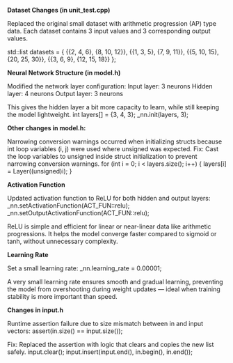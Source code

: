 **Dataset Changes (in unit_test.cpp)**

Replaced the original small dataset with arithmetic progression (AP) type data. Each dataset contains 3 input values and 3 corresponding output values.

std::list datasets = { {{2, 4, 6}, {8, 10, 12}}, {{1, 3, 5}, {7, 9, 11}}, {{5, 10, 15}, {20, 25, 30}}, {{3, 6, 9}, {12, 15, 18}} };

**Neural Network Structure (in model.h)**

Modified the network layer configuration: Input layer: 3 neurons
Hidden layer: 4 neurons
Output layer: 3 neurons

This gives the hidden layer a bit more capacity to learn, while still keeping the model lightweight. int layers[] = {3, 4, 3}; _nn.init(layers, 3);

**Other changes in model.h:**

Narrowing conversion warnings occurred when initializing structs because int loop variables (i, j) were used where unsigned was expected. Fix: Cast the loop variables to unsigned inside struct initialization to prevent narrowing conversion warnings. for (int i = 0; i < layers.size(); i++) { layers[i] = Layer((unsigned)i);
}

**Activation Function**

Updated activation function to ReLU for both hidden and output layers: _nn.setActivationFunction(ACT_FUN::relu); _nn.setOutputActivationFunction(ACT_FUN::relu);

ReLU is simple and efficient for linear or near-linear data like arithmetic progressions. It helps the model converge faster compared to sigmoid or tanh, without unnecessary complexity.

**Learning Rate**

Set a small learning rate: _nn.learning_rate = 0.00001;

A very small learning rate ensures smooth and gradual learning, preventing the model from overshooting during weight updates — ideal when training stability is more important than speed.

**Changes in input.h**

Runtime assertion failure due to size mismatch between in and input vectors: assert(in.size() == input.size());

Fix: Replaced the assertion with logic that clears and copies the new list safely. input.clear(); input.insert(input.end(), in.begin(), in.end());

